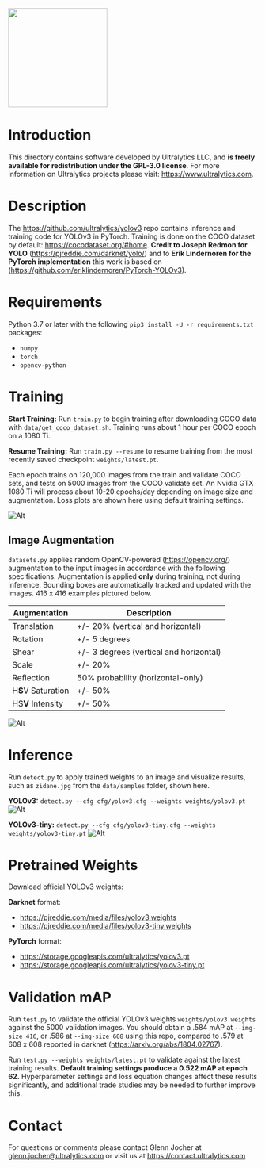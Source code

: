<img src="https://storage.googleapis.com/ultralytics/logo/logoname1000.png" width="200">

# Introduction

This directory contains software developed by Ultralytics LLC, and **is freely available for redistribution under the GPL-3.0 license**. For more information on Ultralytics projects please visit:
https://www.ultralytics.com.

# Description

The https://github.com/ultralytics/yolov3 repo contains inference and training code for YOLOv3 in PyTorch. Training is done on the COCO dataset by default: https://cocodataset.org/#home. **Credit to Joseph Redmon for YOLO** (https://pjreddie.com/darknet/yolo/) and to **Erik Lindernoren for the PyTorch implementation** this work is based on (https://github.com/eriklindernoren/PyTorch-YOLOv3).

# Requirements

Python 3.7 or later with the following `pip3 install -U -r requirements.txt` packages:

- `numpy`
- `torch`
- `opencv-python`

# Training

**Start Training:** Run `train.py` to begin training after downloading COCO data with `data/get_coco_dataset.sh`. Training runs about 1 hour per COCO epoch on a 1080 Ti.

**Resume Training:** Run `train.py --resume` to resume training from the most recently saved checkpoint `weights/latest.pt`.

Each epoch trains on 120,000 images from the train and validate COCO sets, and tests on 5000 images from the COCO validate set. An Nvidia GTX 1080 Ti will process about 10-20 epochs/day depending on image size and augmentation. Loss plots are shown here using default training settings.

![Alt](https://user-images.githubusercontent.com/26833433/49822374-3b27bf00-fd7d-11e8-9180-f0ac9fe2fdb4.png "coco training loss")

## Image Augmentation

`datasets.py` applies random OpenCV-powered (https://opencv.org/) augmentation to the input images in accordance with the following specifications. Augmentation is applied **only** during training, not during inference. Bounding boxes are automatically tracked and updated with the images. 416 x 416 examples pictured below.

Augmentation | Description
--- | ---
Translation | +/- 20% (vertical and horizontal)
Rotation | +/- 5 degrees
Shear | +/- 3 degrees (vertical and horizontal)
Scale | +/- 20%
Reflection | 50% probability (horizontal-only)
H**S**V Saturation | +/- 50%
HS**V** Intensity | +/- 50%

![Alt](https://github.com/ultralytics/yolov3/blob/master/data/coco_augmentation_examples.jpg "coco image augmentation")

# Inference

Run `detect.py` to apply trained weights to an image and visualize results, such as `zidane.jpg` from the `data/samples` folder, shown here. 

**YOLOv3:** `detect.py --cfg cfg/yolov3.cfg --weights weights/yolov3.pt`
![Alt](https://github.com/ultralytics/yolov3/blob/master/data/zidane_result.jpg "yolov3 example")

**YOLOv3-tiny:** `detect.py --cfg cfg/yolov3-tiny.cfg --weights weights/yolov3-tiny.pt`
![Alt](https://user-images.githubusercontent.com/26833433/50374155-21427380-05ea-11e9-8d24-f1a4b2bac1ad.jpg "yolov3-tiny example")

# Pretrained Weights

Download official YOLOv3 weights:

**Darknet** format: 
- https://pjreddie.com/media/files/yolov3.weights
- https://pjreddie.com/media/files/yolov3-tiny.weights

**PyTorch** format:
- https://storage.googleapis.com/ultralytics/yolov3.pt 
- https://storage.googleapis.com/ultralytics/yolov3-tiny.pt 

# Validation mAP

Run `test.py` to validate the official YOLOv3 weights `weights/yolov3.weights` against the 5000 validation images. You should obtain a .584 mAP at `--img-size 416`, or .586 at `--img-size 608` using this repo, compared to .579 at 608 x 608 reported in darknet (https://arxiv.org/abs/1804.02767).

Run `test.py --weights weights/latest.pt` to validate against the latest training results. **Default training settings produce a 0.522 mAP at epoch 62.** Hyperparameter settings and loss equation changes affect these results significantly, and additional trade studies may be needed to further improve this.

# Contact

For questions or comments please contact Glenn Jocher at glenn.jocher@ultralytics.com or visit us at https://contact.ultralytics.com

